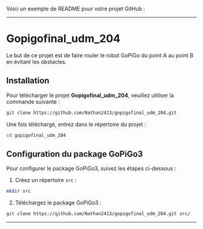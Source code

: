 Voici un exemple de README pour votre projet GitHub :

---

# Gopigofinal_udm_204

Le but de ce projet est de faire rouler le robot GoPiGo du point A au point B en évitant les obstacles.

## Installation

Pour télécharger le projet **Gopigofinal_udm_204**, veuillez utiliser la commande suivante :

```bash
git clone https://github.com/Nathan2413/gopigofinal_udm_204.git
```

Une fois téléchargé, entrez dans le répertoire du projet :

```bash
cd gopigofinal_udm_204
```

## Configuration du package GoPiGo3

Pour configurer le package GoPiGo3, suivez les étapes ci-dessous :

1. Créez un répertoire `src` :

```bash
mkdir src
```

2. Téléchargez le package GoPiGo3 :

```bash
git clone https://github.com/Nathan2413/gopigofinal_udm_204.git src/
```

---

